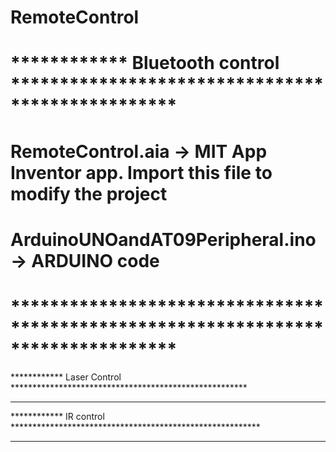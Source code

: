 # RemoteControl
# ************ Bluetooth control *************************************************
# RemoteControl.aia -> MIT App Inventor app. Import this file to modify the project
# ArduinoUNOandAT09Peripheral.ino -> ARDUINO code 
# *********************************************************************************

************ Laser Control ******************************************************

*********************************************************************************

************ IR control *********************************************************

*********************************************************************************
